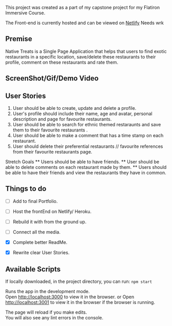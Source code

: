 This project was created as a part of my capstone project for my Flatiron Immersive Course. 

The Front-end is currently hosted and can be viewed on [Netlify](https://native-treats.netlify.com/) Needs wrk

## Premise
Native Treats is a Single Page Application that helps that users to find exotic restaurants in a specific location, 
save/delete these restaurants to their profile, comment on these restaurants and rate them. 

## ScreenShot/Gif/Demo Video



## User Stories
1. User should be able to create, update and delete a profile.
2. User's profile should include their name, age and avatar, personal description and page for favourite restaurants.
3. User should be able to search for ethnic themed restaraunts and save them to their favourite restaurants .
4. User should be able to make a comment that has a time stamp on each restaurant. 
5. User should delete their preferential restaurants // favourite references from their favourite restaurants page.

Stretch Goals
** Users should be able to have friends.
** User should be able to delete comments on each restaurant made by them. 
** Users should be able to have their friends and view the restaurants they have in common.


## Things to do
- [ ] Add to final Portfolio.
- [ ] Host the frontEnd on Netlify/ Heroku. 
- [ ] Rebuild it with from the ground up.
- [ ] Connect all the media.
- [x] Complete better ReadMe.
- [x] Rewrite clear User Stories.


## Available Scripts
If locally downloaded, in the project directory, you can run: `npm start`

Runs the app in the development mode.<br>
Open [http://localhost:3000](http://localhost:3000) to view it in the browser.
or
Open [http://localhost:3001](http://localhost:3001) to view it in the browser if the browser is running.

The page will reload if you make edits.<br>
You will also see any lint errors in the console.